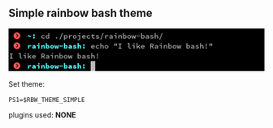 **Simple** rainbow bash theme
-------------------------

![Simple theme](/themes/simple/snapshot.png?raw=true)

Set theme:

    PS1=$RBW_THEME_SIMPLE

plugins used:
 **NONE**

